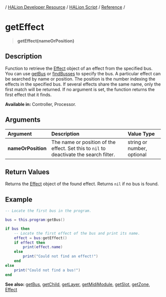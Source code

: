 / [HALion Developer Resource](../..//HALion-Developer-Resource.md) / [HALion Script](./HALion-Script.md) / [Reference](./Reference.md) /

# getEffect

>**getEffect(nameOrPosition)**

## Description

Function to retrieve the [Effect](./Effect.md) object of an effect from the specified bus. You can use [getBus](./getBus.md) or [findBusses](./findBusses.md) to specify the bus. A particular effect can be searched by name or position. The position is the number indexing the effects in the specified bus. If several effects share the same name, only the first match will be returned. If no argument is set, the function returns the first effect that it finds.

**Available in:** Controller, Processor.

## Arguments

|Argument|Description|Value Type|
|:-|:-|:-|
|**nameOrPosition**|The name or position of the effect. Set this to ``nil`` to deactivate the search filter.|string or number, optional|

## Return Values

Returns the [Effect](./Effect.md) object of the found effect. Returns ``nil`` if no bus is found.

## Example

```lua
-- Locate the first bus in the program.

bus = this.program:getBus()

if bus then
    -- Locate the first effect of the bus and print its name.
    effect = bus:getEffect()
    if effect then
        print(effect.name)
    else
        print("Could not find an effect!")
    end
else
    print("Could not find a bus!")
end
```

**See also:** [getBus](./getBus.md), [getChild](./getChild.md), [getLayer](./getLayer.md), [getMidiModule](./getMidiModule.md), [getSlot](./getSlot.md), [getZone](./getZone.md), [Effect](./Effect.md)